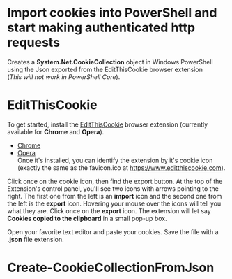 # Import cookies into PowerShell and start making authenticated http requests  
Creates a **System.Net.CookieCollection** object in Windows PowerShell using the Json exported from the EditThisCookie browser extension  
(*This will not work in PowerShell Core*).  

# EditThisCookie
To get started, install the [EditThisCookie](https://www.editthiscookie.com) browser extension (currently available for **Chrome** and **Opera**).  
   - [Chrome](https://chrome.google.com/webstore/detail/editthiscookie/fngmhnnpilhplaeedifhccceomclgfbg)
   - [Opera](https://addons.opera.com/en/extensions/details/edit-this-cookie)  
Once it's installed, you can identify the extension by it's cookie icon (exactly the same as the favicon.ico at https://www.editthiscookie.com).  

Click once on the cookie icon, then find the export button. At the top of the Extension's control panel, you'll see two icons with arrows pointing to the right. The first one from the left is an **import** icon and the second one from the left is the **export** icon. Hovering your mouse over the icons will tell you what they are. Click once on the **export** icon. The extension will let say **Cookies copied to the clipboard** in a small pop-up box.  

Open your favorite text editor and paste your cookies. Save the file with a **.json** file extension.  

# Create-CookieCollectionFromJson  
